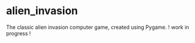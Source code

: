 # alien_invasion
The classic alien invasion computer game, created using Pygame.
! work in progress !  
